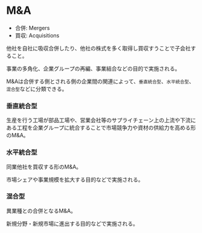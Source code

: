 # M&A

- 合併: Mergers
- 買収: Acquisitions

他社を自社に吸収合併したり、他社の株式を多く取得し買収すうことで子会社すること。

事業の多角化、企業グループの再編、事業結合などの目的で実施される。

M&Aは合併する側とされる側の企業間の関連によって、`垂直統合型`、`水平統合型`、`混合型`などに分類できる。

### 垂直統合型

生産を行う工場が部品工場や、営業会社等のサプライチェーン上の上流や下流にある工程を企業グループに統合することで市場競争力や資材の供給力を高める形のM&A。

### 水平統合型

同業他社を買収する形のM&A。

市場シェアや事業規模を拡大する目的などで実施される。

### 混合型

異業種との合併となるM&A。

新規分野・新規市場に進出する目的などで実施される。

